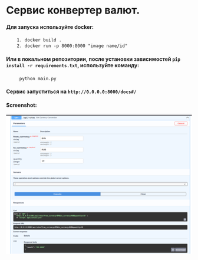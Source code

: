 # Сервис конвертер валют.



#### Для запуска используйте docker:

        1. docker build .
        2. docker run -p 8000:8000 "image name/id"

#### Или в локальном репозитории, после установки зависимостей  `pip install -r requirements.txt`, используйте команду:

         python main.py


#### Сервис запуститься на `http://0.0.0.0:8000/docs#/`



#### Screenshot:
![ScreenShot](screenshots/currency_converter.png)